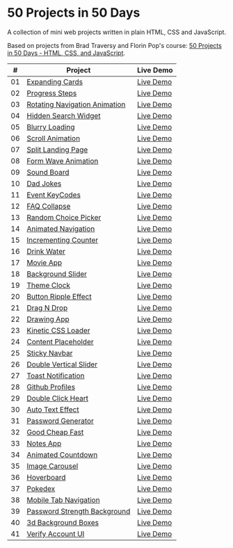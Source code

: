 # 50 Projects in 50 Days

A collection of mini web projects written in plain HTML, CSS and JavaScript.

Based on projects from Brad Traversy and Florin Pop's course: [50 Projects in 50 Days - HTML, CSS, and JavaScript](https://50projects50days.com/).

|  #  | Project                                                                                                                             | Live Demo                                              |
| :-: | ----------------------------------------------------------------------------------------------------------------------------------- | ------------------------------------------------------ |
| 01  | [Expanding Cards](https://github.com/nietoperq/50-projects-in-50-days/tree/main/01%20Expanding%20Cards)                             | [Live Demo](https://codepen.io/nietoperq/full/GRBGrqV) |
| 02  | [Progress Steps](https://github.com/nietoperq/50-projects-in-50-days/tree/main/02%20Progress%20Steps)                               | [Live Demo](https://codepen.io/nietoperq/full/LYBrvmp) |
| 03  | [Rotating Navigation Animation](https://github.com/nietoperq/50-projects-in-50-days/tree/main/03%20Rotating%20Navigation)           | [Live Demo](https://codepen.io/nietoperq/full/ExpegBB) |
| 04  | [Hidden Search Widget](https://github.com/nietoperq/50-projects-in-50-days/tree/main/04%20Hidden%20Search%20Widget)                 | [Live Demo](https://codepen.io/nietoperq/full/wvxYKNw) |
| 05  | [Blurry Loading](https://github.com/nietoperq/50-projects-in-50-days/tree/main/05%20Blurry%20Loading)                               | [Live Demo](https://codepen.io/nietoperq/full/LYBgdwr) |
| 06  | [Scroll Animation](https://github.com/nietoperq/50-projects-in-50-days/tree/main/06%20Scroll%20Animation)                           | [Live Demo](https://codepen.io/nietoperq/full/NWBEBqB) |
| 07  | [Split Landing Page](https://github.com/nietoperq/50-projects-in-50-days/tree/main/07%20Split%20Landing%20Page)                     | [Live Demo](https://codepen.io/nietoperq/full/PoBVNBz) |
| 08  | [Form Wave Animation](https://github.com/nietoperq/50-projects-in-50-days/tree/main/08%20Form%20Wave%20Animation)                   | [Live Demo](https://codepen.io/nietoperq/full/dyjrymM) |
| 09  | [Sound Board](https://github.com/nietoperq/50-projects-in-50-days/tree/main/09%20Sound%20Board)                                     | [Live Demo](https://codepen.io/nietoperq/full/OJwqOGO) |
| 10  | [Dad Jokes](https://github.com/nietoperq/50-projects-in-50-days/tree/main/10%20Dad%20Jokes)                                         | [Live Demo](https://codepen.io/nietoperq/full/eYjooZX) |
| 11  | [Event KeyCodes](https://github.com/nietoperq/50-projects-in-50-days/tree/main/11%20Event%20KeyCodes)                               | [Live Demo](https://codepen.io/nietoperq/full/oNMrbEj) |
| 12  | [FAQ Collapse](https://github.com/nietoperq/50-projects-in-50-days/tree/main/12%20FAQ%20Collapse)                                   | [Live Demo](https://codepen.io/nietoperq/full/xxJvVxb) |
| 13  | [Random Choice Picker](https://github.com/nietoperq/50-projects-in-50-days/tree/main/13%20Random%20Choice%20Picker)                 | [Live Demo](https://codepen.io/nietoperq/full/gOjVdPb) |
| 14  | [Animated Navigation](https://github.com/nietoperq/50-projects-in-50-days/tree/main/14%20Animated%20Navigation)                     | [Live Demo](https://codepen.io/nietoperq/full/PodYXQq) |
| 15  | [Incrementing Counter](https://github.com/nietoperq/50-projects-in-50-days/tree/main/15%20Incrementing%20Counter)                   | [Live Demo](https://codepen.io/nietoperq/full/RwYwVPP) |
| 16  | [Drink Water](https://github.com/nietoperq/50-projects-in-50-days/tree/main/16%20Drink%20Water)                                     | [Live Demo](https://codepen.io/nietoperq/full/YzOVgON) |
| 17  | [Movie App](https://github.com/nietoperq/50-projects-in-50-days/tree/main/17%20Movie%20App)                                         | [Live Demo](https://codepen.io/nietoperq/full/zYyMoME) |
| 18  | [Background Slider](https://github.com/nietoperq/50-projects-in-50-days/tree/main/18%20Background%20Slider)                         | [Live Demo](https://codepen.io/nietoperq/full/PoXxgYb) |
| 19  | [Theme Clock](https://github.com/nietoperq/50-projects-in-50-days/tree/main/19%20Theme%20Clock)                                     | [Live Demo](https://codepen.io/nietoperq/full/dywwNOQ) |
| 20  | [Button Ripple Effect](https://github.com/nietoperq/50-projects-in-50-days/tree/main/20%20Button%20Ripple%20Effect)                 | [Live Demo](https://codepen.io/nietoperq/full/qBLgweB) |
| 21  | [Drag N Drop](https://github.com/nietoperq/50-projects-in-50-days/tree/main/21%20Drag%20N%20Drop)                                   | [Live Demo](https://codepen.io/nietoperq/full/poqYdOy) |
| 22  | [Drawing App](https://github.com/nietoperq/50-projects-in-50-days/tree/main/22%20Drawing%20App)                                     | [Live Demo](https://codepen.io/nietoperq/full/vYvMbWG) |
| 23  | [Kinetic CSS Loader](https://github.com/nietoperq/50-projects-in-50-days/tree/main/23%20Kinetic%20CSS%20Loader)                     | [Live Demo](https://codepen.io/nietoperq/full/jOXoGPm) |
| 24  | [Content Placeholder](https://github.com/nietoperq/50-projects-in-50-days/tree/main/24%20Content%20Placeholder)                     | [Live Demo](https://codepen.io/nietoperq/full/KKJPMQo) |
| 25  | [Sticky Navbar](https://github.com/nietoperq/50-projects-in-50-days/tree/main/25%20Sticky%20Navbar)                                 | [Live Demo](https://codepen.io/nietoperq/full/poGJvbp) |
| 26  | [Double Vertical Slider](https://github.com/nietoperq/50-projects-in-50-days/tree/main/26%20Double%20Vertical%20Slider)             | [Live Demo](https://codepen.io/nietoperq/full/BaMoYYr) |
| 27  | [Toast Notification](https://github.com/nietoperq/50-projects-in-50-days/tree/main/27%20Toast%20Notification)                       | [Live Demo](https://codepen.io/nietoperq/full/LYqGKaO) |
| 28  | [Github Profiles](https://github.com/nietoperq/50-projects-in-50-days/tree/main/28%20Github%20Profiles)                             | [Live Demo](https://codepen.io/nietoperq/full/KKJzeRo) |
| 29  | [Double Click Heart](https://github.com/nietoperq/50-projects-in-50-days/tree/main/29%20Double%20Click%20Heart)                     | [Live Demo](https://codepen.io/nietoperq/full/JjxKNKm) |
| 30  | [Auto Text Effect](https://github.com/nietoperq/50-projects-in-50-days/tree/main/30%20Auto%20Text%20Effect)                         | [Live Demo](https://codepen.io/nietoperq/full/qBvOjxG) |
| 31  | [Password Generator](https://github.com/nietoperq/50-projects-in-50-days/tree/main/31%20Password%20Generator)                       | [Live Demo](https://codepen.io/nietoperq/full/yLwYQJX) |
| 32  | [Good Cheap Fast](https://github.com/nietoperq/50-projects-in-50-days/tree/main/32%20Good%20Cheap%20Fast)                           | [Live Demo](https://codepen.io/nietoperq/full/vYPLzRy) |
| 33  | [Notes App](https://github.com/nietoperq/50-projects-in-50-days/tree/main/33%20Notes%20App)                                         | [Live Demo](https://codepen.io/nietoperq/full/yLwOoYp) |
| 34  | [Animated Countdown](https://github.com/nietoperq/50-projects-in-50-days/tree/main/34%20Animated%20Countdown)                       | [Live Demo](https://codepen.io/nietoperq/full/yLwOjVv) |
| 35  | [Image Carousel](https://github.com/nietoperq/50-projects-in-50-days/tree/main/35%20Image%20Carousel)                               | [Live Demo](https://codepen.io/nietoperq/full/poYbgLL) |
| 36  | [Hoverboard](https://github.com/nietoperq/50-projects-in-50-days/tree/main/36%20Hoverboard)                                         | [Live Demo](https://codepen.io/nietoperq/full/wvOWYyj) |
| 37  | [Pokedex](https://github.com/nietoperq/50-projects-in-50-days/tree/main/37%20Pokedex)                                               | [Live Demo](https://codepen.io/nietoperq/full/RwdGpNd) |
| 38  | [Mobile Tab Navigation](https://github.com/nietoperq/50-projects-in-50-days/tree/main/38%20Mobile%20Tab%20Navigation)               | [Live Demo](https://codepen.io/nietoperq/full/dyrpgBN) |
| 39  | [Password Strength Background](https://github.com/nietoperq/50-projects-in-50-days/tree/main/39%20Password%20Strength%20Background) | [Live Demo](https://codepen.io/nietoperq/full/PoLbmVK) |
| 40  | [3d Background Boxes](https://github.com/nietoperq/50-projects-in-50-days/tree/main/40%203d%20Background%20Boxes)                   | [Live Demo](https://codepen.io/nietoperq/full/YzgpQzZ) |
| 41  | [Verify Account UI](https://github.com/nietoperq/50-projects-in-50-days/tree/main/41%20Verify%20Account%20UI)                       | [Live Demo](https://codepen.io/nietoperq/full/XWGNapa) |
